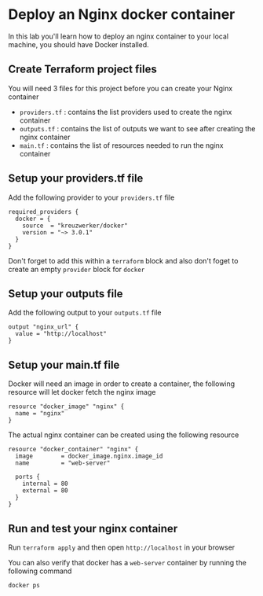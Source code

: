 # Deploy an Nginx docker container

In this lab you'll learn how to deploy an nginx container to your local machine, you should have Docker installed.

## Create Terraform project files

You will need 3 files for this project before you can create your Nginx container

- `providers.tf` : contains the list providers used to create the nginx  container
- `outputs.tf` : contains the list of outputs we want to see after creating the nginx container
- `main.tf` : contains the list of resources needed to run the nginx container

## Setup your providers.tf file

Add the following provider to your `providers.tf` file

```
required_providers {
  docker = {
    source  = "kreuzwerker/docker"
    version = "~> 3.0.1"
  }
}
```

Don't forget to add this within a `terraform` block and also don't foget to create an empty `provider` block for `docker`

## Setup your outputs file

Add the following output to your `outputs.tf` file

```
output "nginx_url" {
  value = "http://localhost"
}
```

## Setup your main.tf file

Docker will need an image in order to create a container, the following resource will let docker fetch the nginx image

```
resource "docker_image" "nginx" {
  name = "nginx"
}
```

The actual nginx container can be created using the following resource

```
resource "docker_container" "nginx" {
  image        = docker_image.nginx.image_id
  name         = "web-server"

  ports {
    internal = 80
    external = 80
  }
}
```

## Run and test your nginx container

Run `terraform apply` and then open `http://localhost` in your browser

You can also verify that docker has a `web-server` container by running the following command

```
docker ps
```